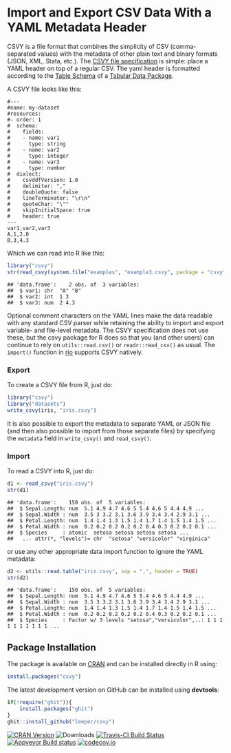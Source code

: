 # Import and Export CSV Data With a YAML Metadata Header

CSVY is a file format that combines the simplicity of CSV (comma-separated values) with the metadata of other plain text and binary formats (JSON, XML, Stata, etc.). The [CSVY file specification](http://csvy.org/) is simple: place a YAML header on top of a regular CSV. The yaml header is formatted according to the [Table Schema](https://frictionlessdata.io/specs/table-schema/) of a [Tabular Data Package](https://frictionlessdata.io/specs/tabular-data-package/).

A CSVY file looks like this:

```
#---
#name: my-dataset
#resources:
#- order: 1
#  schema:
#    fields:
#    - name: var1
#      type: string
#    - name: var2
#      type: integer
#    - name: var3
#      type: number
#  dialect:
#    csvddfVersion: 1.0
#    delimiter: ","
#    doubleQuote: false
#    lineTerminator: "\r\n"
#    quoteChar: "\""
#    skipInitialSpace: true
#    header: true
---
var1,var2,var3
A,1,2.0
B,3,4.3
```

Which we can read into R like this:



```r
library("csvy")
str(read_csvy(system.file("examples", "example3.csvy", package = "csvy")))
```

```
## 'data.frame':	2 obs. of  3 variables:
##  $ var1: chr  "A" "B"
##  $ var2: int  1 3
##  $ var3: num  2 4.3
```

Optional comment characters on the YAML lines make the data readable with any standard CSV parser while retaining the ability to import and export variable- and file-level metadata. The CSVY specification does not use these, but the csvy package for R does so that you (and other users) can continue to rely on `utils::read.csv()` or `readr::read_csv()` as usual. The `import()` function in [rio](https://cran.r-project.org/package=rio) supports CSVY natively.

### Export

To create a CSVY file from R, just do:


```r
library("csvy")
library("datasets")
write_csvy(iris, "iris.csvy")
```

It is also possible to export the metadata to separate YAML or JSON file (and then also possible to import from those separate files) by specifying the `metadata` field in `write_csvy()` and `read_csvy()`.

### Import

To read a CSVY into R, just do:


```r
d1 <- read_csvy("iris.csvy")
str(d1)
```

```
## 'data.frame':	150 obs. of  5 variables:
##  $ Sepal.Length: num  5.1 4.9 4.7 4.6 5 5.4 4.6 5 4.4 4.9 ...
##  $ Sepal.Width : num  3.5 3 3.2 3.1 3.6 3.9 3.4 3.4 2.9 3.1 ...
##  $ Petal.Length: num  1.4 1.4 1.3 1.5 1.4 1.7 1.4 1.5 1.4 1.5 ...
##  $ Petal.Width : num  0.2 0.2 0.2 0.2 0.2 0.4 0.3 0.2 0.2 0.1 ...
##  $ Species     : atomic  setosa setosa setosa setosa ...
##   ..- attr(*, "levels")= chr  "setosa" "versicolor" "virginica"
```

or use any other appropriate data import function to ignore the YAML metadata:


```r
d2 <- utils::read.table("iris.csvy", sep = ",", header = TRUE)
str(d2)
```

```
## 'data.frame':	150 obs. of  5 variables:
##  $ Sepal.Length: num  5.1 4.9 4.7 4.6 5 5.4 4.6 5 4.4 4.9 ...
##  $ Sepal.Width : num  3.5 3 3.2 3.1 3.6 3.9 3.4 3.4 2.9 3.1 ...
##  $ Petal.Length: num  1.4 1.4 1.3 1.5 1.4 1.7 1.4 1.5 1.4 1.5 ...
##  $ Petal.Width : num  0.2 0.2 0.2 0.2 0.2 0.4 0.3 0.2 0.2 0.1 ...
##  $ Species     : Factor w/ 3 levels "setosa","versicolor",..: 1 1 1 1 1 1 1 1 1 1 ...
```



## Package Installation

The package is available on [CRAN](https://cran.r-project.org/package=csvy) and can be installed directly in R using:

```R
install.packages("csvy")
```

The latest development version on GitHub can be installed using **devtools**:

```R
if(!require("ghit")){
    install.packages("ghit")
}
ghit::install_github("leeper/csvy")
```

[![CRAN Version](http://www.r-pkg.org/badges/version/csvy)](https://cran.r-project.org/package=csvy)
![Downloads](http://cranlogs.r-pkg.org/badges/csvy)
[![Travis-CI Build Status](https://travis-ci.org/leeper/csvy.png?branch=master)](https://travis-ci.org/leeper/csvy)
[![Appveyor Build status](https://ci.appveyor.com/api/projects/status/sgttgdfcql63578u?svg=true)](https://ci.appveyor.com/project/leeper/csvy)
[![codecov.io](http://codecov.io/github/leeper/csvy/coverage.svg?branch=master)](http://codecov.io/github/leeper/csvy?branch=master)

